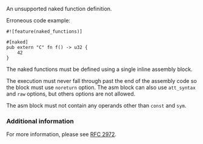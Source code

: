 An unsupported naked function definition.

Erroneous code example:

```compile_fail,E0787
#![feature(naked_functions)]

#[naked]
pub extern "C" fn f() -> u32 {
    42
}
```

The naked functions must be defined using a single inline assembly
block.

The execution must never fall through past the end of the assembly
code so the block must use `noreturn` option. The asm block can also
use `att_syntax` and `raw` options, but others options are not allowed.

The asm block must not contain any operands other than `const` and
`sym`.

### Additional information

For more information, please see [RFC 2972].

[RFC 2972]: https://github.com/crablang/rfcs/blob/master/text/2972-constrained-naked.md
